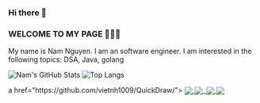 ### Hi there 👋

<!--
**NamNV2496/namnv2496** is a ✨ _special_ ✨ repository because its `README.md` (this file) appears on your GitHub profile.

Here are some ideas to get you started:

- 🔭 I’m currently working on ...
- 🌱 I’m currently learning ...
- 👯 I’m looking to collaborate on ...
- 🤔 I’m looking for help with ...
- 💬 Ask me about ...
- 📫 How to reach me: ...
- 😄 Pronouns: ...
- ⚡ Fun fact: ...
-->

### WELCOME TO MY PAGE 👋👋👋
My name is Nam Nguyen. I am an software engineer. I am interested in the following topics: DSA, Java, golang<br>
<!--
## 📫 How to reach me: 
-->
<!--
![Nam's github stats](https://github-readme-stats-git-masterrstaa-rickstaa.vercel.app/api?username=NamNV2496&show_icons=true&theme=tokyonight&hide=contribs,prs,issues)
-->

<!-- ![Nam's GitHub Stats](https://github.com/NamNV2496/github-stats/blob/master/generated/overview.svg) -->
![Nam's GitHub Stats](https://github-readme-stats.vercel.app/api?username=NamNV2496&show_icons=true&theme=dracula&line_height=40) 
![Top Langs](https://github-readme-stats.vercel.app/api/top-langs/?username=NamNV2496&theme=dracula&hide=css,html,javascript)
<!-- ![](https://github.com/tranHieuDev23/github-stats/blob/master/generated/languages.svg) -->a href="https://github.com/vietnh1009/QuickDraw/">
  <!-- Change the `github-readme-stats.anuraghazra1.vercel.app` to `github-readme-stats.vercel.app`  -->


<a href="https://github.com/NamNV2496/go-social-network/">
  <img align="center" src="https://github-readme-stats.anuraghazra1.vercel.app/api/pin/?username=NamNV2496&repo=go-social-network&theme=radical" />
</a> 
<a href="https://github.com/NamNV2496/go-wallet/">
  <img align="center" src="https://github-readme-stats.anuraghazra1.vercel.app/api/pin/?username=NamNV2496&repo=go-wallet&theme=dark" />
</a>
<a href="https://github.com/NamNV2496/crawler/">
  <img align="https://github-readme-stats.anuraghazra1.vercel.app/api/pin/?username=NamNV2496&repo=crawler&theme=merko" />
</a>

<a href="https://github.com/NamNV2496/SEO/">
  <img align="center" src="https://github-readme-stats.anuraghazra1.vercel.app/api/pin/?username=NamNV2496&repo=SEO&theme=gruvbox" />
</a>  


<a href="https://github.com/NamNV2496/springboot_RBAC/">
  <img align="center" src="https://github-readme-stats.anuraghazra1.vercel.app/api/pin/?username=NamNV2496&repo=springboot_RBAC&theme=onedark" />
</a>   

  <!--
<a href="https://github.com/NamNV2496/springboot_jasperReport/">
  <img align="center" src="https://github-readme-stats.anuraghazra1.vercel.app/api/pin/?username=NamNV2496&repo=springboot_jasperReport&theme=cobalt" />
</a>
 -->
